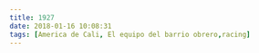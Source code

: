 ```yaml
---
title: 1927
date: 2018-01-16 10:08:31
tags: [America de Cali, El equipo del barrio obrero,racing]
---
```


